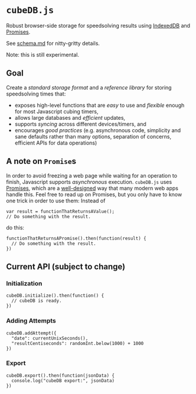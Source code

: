 # `cubeDB.js`

Robust browser-side storage for speedsolving results using [IndexedDB](https://developer.mozilla.org/en-US/docs/Web/API/IndexedDB_API/Using_IndexedDB) and [Promises](https://developer.mozilla.org/en-US/docs/Web/JavaScript/Reference/Global_Objects/Promise).

See [schema.md](./schema.md) for nitty-gritty details.

Note: this is still experimental.

## Goal

Create a *standard storage format* and a *reference library* for storing speedsolving times that:

- exposes high-level functions that are *easy* to use and *flexible* enough for most Javascript cubing timers,
- allows large databases and *efficient* updates,
- supports *syncing* across different devices/timers, and
- encourages *good practices* (e.g. asynchronous code, simplicity and sane defaults rather than many options, separation of concerns, efficient APIs for data operations)

## A note on `Promise`s

In order to avoid freezing a web page while waiting for an operation to finish, Javascript supports *asynchronous* execution. `cubeDB.js` uses [Promises](https://developer.mozilla.org/en-US/docs/Mozilla/JavaScript_code_modules/Promise.jsm/Promise), which are a [well-designed](https://promisesaplus.com/) way that many modern web apps handle this. Feel free to read up on Promises, but you only have to know one trick in order to use them: Instead of

    var result = functionThatReturnsAValue();
    // Do something with the result.

do this:

    functionThatReturnsAPromise().then(function(result) {
      // Do something with the result.
    })


## Current API (subject to change)

### Initialization

    cubeDB.initialize().then(function() {
      // cubeDB is ready.
    })

### Adding Attempts

    cubeDB.addAttempt({
      "date": currentUnixSeconds(),
      "resultCentiseconds": randomInt.below(1000) + 1000
    })

### Export

    cubeDB.export().then(function(jsonData) {
      console.log("cubeDB export:", jsonData)
    })
